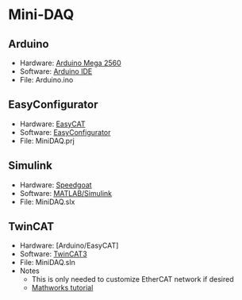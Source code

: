 # Mini-DAQ

## Arduino
- Hardware: [Arduino Mega 2560](https://store.arduino.cc/usa/mega-2560-r3)
- Software: [Arduino IDE](https://www.arduino.cc/en/software)
- File: Arduino.ino

## EasyConfigurator
- Hardware: [EasyCAT](https://www.bausano.net/shop/en/home/1-arduino-ethercat.html)
- Software: [EasyConfigurator](https://www.bausano.net/en/hardware/ethercat-e-arduino/easycat.html)
- File: MiniDAQ.prj

## Simulink
- Hardware: [Speedgoat](https://www.speedgoat.com/products-services/real-time-target-machines/baseline)
- Software: [MATLAB/Simulink](https://www.mathworks.com/)
- File: MiniDAQ.slx

## TwinCAT
- Hardware: [Arduino/EasyCAT]
- Software: [TwinCAT3](https://www.beckhoff.com/en-us/support/download-finder/software-and-tools/)
- File: MiniDAQ.sln
- Notes
  - This is only needed to customize EtherCAT network if desired
  - [Mathworks tutorial](https://www.mathworks.com/help/slrealtime/io_ref/configure-ethercat-hardware-by-using-twincat.html;jsessionid=dfc70ad347914cfaa3035acddc06)
